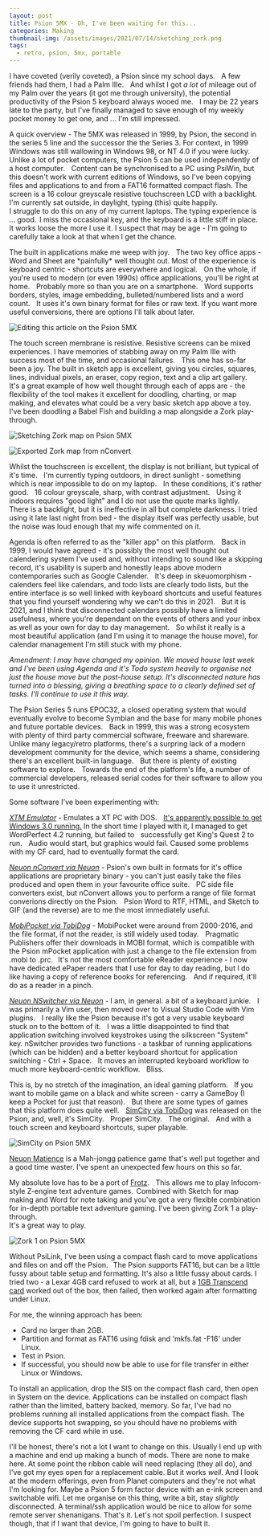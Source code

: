 ```yaml
---
layout: post
title: Psion 5MX - Oh, I've been waiting for this...
categories: Making
thumbnail-img: /assets/images/2021/07/14/sketching_zork.png
tags:
  - retro, psion, 5mx, portable
---
```


I have coveted (verily coveted), a Psion since my school days.    A few friends had them,
I had a Palm IIIe.    And whilst I got *a lot* of mileage out of
my Palm over the years (it got me through university), the potential productivity of the Psion 5 keyboard always wooed me.    I may be 22 years late to the
party, but I've finally managed to save enough of my weekly pocket
money to get one, and ... I'm still impressed.

A quick overview - The 5MX was released in 1999, by Psion, the second in the 
series 5 line and the successor the the Series 3.  For context, in 1999 Windows
was still wallowing in Windows 98, or NT 4.0 if you were lucky.    Unlike a lot of
pocket computers, the Psion 5 can be used independently of a host computer.    Content can be synchronised to a PC using PsiWin, but this doesn't work with current editions of Windows, 
so I've been copying files and applications to and from a FAT16 formatted compact flash. The screen is a 16 colour greyscale resistive touchscreen LCD with a backlight. 
I'm currently sat outside, in daylight, typing (this) quite happily.  
I struggle to do this on any of my current laptops.  The typing experience is ... good. 
I miss the occasional key, and the keyboard is a little stiff in place.
It works loose the more I use it.  I suspect that may be age - I'm going to carefully  take a look at that when I get the chance.

The built in applications make me weep with joy.    The two key office
apps - Word and Sheet are \*painfully\* well thought out. Most of the
experience is keyboard centric - shortcuts are everywhere and logical. 
  On the whole, if you're used to modern (or even 1990s) office
applications, you'll be right at home.    Probably more so than you are
on a smartphone.    Word supports borders, styles, image embedding,
bulleted/numbered lists and a word count.    It uses it's own binary format for 
files or raw text.  If you want more useful conversions, there are options I'll
talk about later.

![Editing this article on the Psion 5MX](/assets/images/2021/07/14/editing_article.png)

The touch screen membrane is resistive.  Resistive screens can be mixed experiences.   I have memories of stabbing away 
on my Palm IIIe with success most of the time, and occasional failures.    This one has so-far been a joy.
The built in sketch app is excellent, giving you circles, squares, lines, individual 
pixels, an eraser, copy region, text and a clip art gallery.    It's a great
example of how well thought through each of apps are - the flexibility of
the tool makes it excellent for doodling, charting, or map making, and
elevates what could be a very basic sketch app above a toy.    I've been doodling a
Babel Fish and building a map alongside a Zork play-through.

![Sketching Zork map on Psion 5MX](/assets/images/2021/07/14/sketching_zork.png)

![Exported Zork map from nConvert](/assets/images/2021/07/14/Zork1Map.GIF)

Whilst the touchscreen is excellent, the display
is not brilliant, but typical of it's time.    
I'm currently typing outdoors, in direct sunlight - something which is near impossible to do on my laptop.    In these
conditions, it's rather good.    16 colour greyscale, sharp, with
contrast adjustment.    Using it indoors requires \"good light\" and I
do not use the quote marks lightly.    There is a backlight, but it is
ineffective in all but complete darkness.
I tried using it late last night from bed - the display itself was perfectly usable,
but the noise was loud enough that my wife commented on it.

Agenda is often referred to as the \"killer app\" on this platform.   
Back in 1999, I would have agreed - it's possibly the most well thought
out calendering system I've used and, without intending to sound like a
skipping record, it's usability is superb and honestly leaps above
modern contemporaries such as Google Calender.    It's deep in skeuomorphism -
calenders feel like calendars, and todo lists are clearly todo lists,
but the entire interface is so well linked with keyboard shortcuts and
useful features that you find yourself wondering why we can't do this
in 2021.    But it is 2021, and I think that disconnected calendars possibly have
a limited usefulness, where you're dependant on the events of others
and your inbox as well as your own for day to day management.    So
whilst it really is a most beautiful application (and I'm using it to
manage the house move), for calendar management I'm still stuck with my
phone.

_Amendment: I may have changed my opinion.  We moved house last week and I've been using Agenda and it's Todo system heavily to organise not just the house move but the post-house setup.  It's disconnected nature has turned into a blessing, giving a breathing space to a clearly defined set of tasks. I'll continue to use it this way._

The Psion Series 5 runs EPOC32, a closed operating system that would
eventually evolve to become Symbian and the base for many mobile phones and future
portable devices.    Back in 1999, this was a strong ecosystem with plenty
of third party commercial software, freeware and shareware.    Unlike many
legacy/retro platforms, there's a surpring lack of a modern development community
for the device, which seems a shame, considering there's an excellent built-in language.    But there is plenty
of existing software to explore.    Towards the end of the platform's life, 
a number of commercial developers, released serial codes for their
software to allow you to use it unrestricted.

Some software I've been experimenting with:

*[XTM Emulator](http://classic-web.archive.org/web/20071113063345/www.nb-info.co.uk/xtminfo.htm)* - Emulates a XT PC with DOS.    [It's apparently possible to get Windows 3.0 running.](http://palmtop.cosi.com.pl/2011/06/15/pc-xt-in-your-psion/)  In the short time I played with it, I managed to get WordPerfect 4.2 running, but failed to   
successfully get King's Quest 2 to run.    Audio would start, but
graphics would fail.  Caused some problems with my CF card, had to eventually format the card.


*[Neuon nConvert via Neuon](http://neuon.com/downloads/nconvert/)* - Psion's own built in formats for it's office applications are
proprietary binary - you can't just easily take the files produced and
open them in your favourite office suite.    PC side file converters
exist, but nConvert allows you to perform a range of file format
converions directly on the Psion.    Psion Word to RTF, HTML, and
Sketch to GIF (and the reverse) are to me the most immediately useful.



*[MobiPocket via TobiDog](https://tobidog.com/)* -  MobiPocket were around from 2000-2016, and the file
format, if not the reader, is still widely used today.    Pragmatic
Publishers offer their downloads in MOBI format, which is compatible
with the Psion mPocket application with just a change to the file extension from .mobi to .prc.
  It's not the most comfortable eReader experience - I now have
dedicated ePaper readers that I use for day to day reading, but I do
like having a copy of reference books for referencing.    And if
required, it'll do as a reader in a pinch.

*[Neuon NSwitcher via Neuon](http://neuon.com/downloads/nswitcher/)* - I am, in general. a bit of a keyboard junkie.    I was primarily a Vim
user, then moved over to Visual Studio Code with Vim plugins.    I
really like the Psion because it's got a very usable keyboard stuck on
to the bottom of it.    I was a little disappointed to find that
application switching involved keystrokes using the silkscreen \"System\"
key. nSwitcher provides two functions - a taskbar of running
applications (which can be hidden) and a better keyboard shortcut for
application switching - Ctrl + Space.    It moves an interrupted
keyboard workflow to much more keyboard-centric workflow.    Bliss.

This is, by no stretch of the imagination, an ideal gaming platform.   
If you want to mobile game on a black and white screen - carry a GameBoy
(I keep a Pocket for just that reason).    But there are some types of
games that this platform does quite well.    [SimCity via TobiDog](https://tobidog.com/programs.htm) was released on the
Psion, and, well, it's SimCity.    Proper SimCity.    The original.   
And with a touch screen and keyboard shortcuts, super playable.   

![SimCity on Psion 5MX](/assets/images/2021/07/14/simcity_1.jpg)

[Neuon Matience](http://neuon.com/downloads/matience/) is a Mah-jongg 
patience game that's well put together and a good time waster.  I've spent an 
unexpected few hours on this so far.

My absolute love has to be a port of [Frotz](https://www.ifarchive.org/indexes/if-archiveXinfocomXinterpretersXfrotz.html).    This allows me to play
Infocom-style Z-engine text adventure games.   Combined with Sketch for map 
making and Word for note taking and you've got a very flexible combination 
for in-depth portable text adventure gaming.  I've been giving Zork 1 a play-through.  
It's a great way to play.

![Zork 1 on Psion 5MX](/assets/images/2021/07/14/zork_2.jpg)

Without PsiLink, I've been using a compact flash card to move applications and files on and off the Psion.   The Psion supports FAT16, but
can be a little fussy about table setup and formatting. It's also a little fussy 
about cards.  I tried two - a Lexar 4GB card refused to work at all, but a [1GB 
Transcend card](https://www.amazon.co.uk/Transcend-Compact-Flash-133x-Memory/dp/B000ZO0GBO/ref=sr_1_2?dchild=1&keywords=transcend+1gb&qid=1626255018&sr=8-2) worked out of the box, then failed, then worked again after formatting 
under Linux.

For me, the winning approach has been:

-   Card no larger than 2GB.
-   Partition and format as FAT16 using fdisk and 'mkfs.fat -F16' under Linux.
-   Test in Psion.
-   If successful, you should now be able to use for file transfer in either 
    Linux or Windows.

To install an application, drop the SIS on the compact flash card, then open in 
System on the device.  Applications can be installed on compact flash rather than the limited, battery backed, memory.   So far, I've had no problems running all installed applications from the compact flash.  The device supports hot swapping, so you should have no problems with removing the CF card while in use.

I'll be honest, there's not a lot I want to change on this.  Usually I end up with 
a machine and end up making a bunch of mods.  There are none to make here.
At some point the ribbon cable will need replacing (they all do), and I've got my 
eyes open for a replacement cable.  But it works *well*.  And I look at the modern
offerings, even from Planet computers and they're not what I'm looking for.  Maybe a Psion 5 
form factor device with an e-ink screen and switchable wifi.  Let me organise on this thing, write a bit, stay *slightly* disconnected.  A terminal/ssh application would be nice to allow for some remote server shenanigans.  That's it.  Let's not spoil perfection.  I suspect though, that if I want that device, I'm going to have to built it.